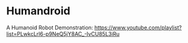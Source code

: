 # Humandroid
A Humanoid Robot
Demonstration: https://www.youtube.com/playlist?list=PLwkcLrl6-p9NeQ5jY8AC_-IvCU85L3iRu
